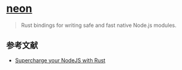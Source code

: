 # [neon](https://github.com/neon-bindings/neon)

> Rust bindings for writing safe and fast native Node.js modules.

## 参考文献

- [Supercharge your NodeJS with Rust](https://skwee357.medium.com/supercharge-your-nodejs-with-rust-f78952d2fa8)
